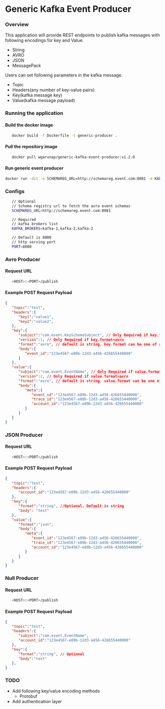# Generic Kafka Event Producer

### Overview
This application will provide REST endpoints to publish kafka messages with following encodings for key and Value.
   - String
   - AVRO
   - JSON
   - MessagePack

Users can set following parameters in the kafka message.
   - Topic
   - Headers(any number of key-value pairs)
   - Key(kafka message key)
   - Value(kafka message payload)

### Running the application
#### Build the docker image
```sh 
   docker build -f Dockerfile -t generic-producer .
```

#### Pull the repository image
```sh
   docker pull wgarunap/generic-kafka-event-producer:v1.2.0
```

#### Run generic event producer
```sh
docker run -dit -e SCHEMAREG_URL=http://schemareg.event.com:8081 -e KAFKA_BROKERS=kafka-1:9092,kafka-2:9092 -p 8000:8000 wgarunap/generic-kafka-event-producer:v1.2.0
```

### Configs 
```sh
   // Optional
   // Schema registry url to fetch the avro event schemas  
   SCHEMAREG_URL=http://schemareg.event.com:8081

   // Required
   // kafka brokers list
   KAFKA_BROKERS=kafka-1,kafka-2,kafka-2

   // Default is 8000
   // http serving port
   PORT=8000
```

### Avro Producer 
#### Request URL
```sh
   <HOST>:<PORT>/publish
```
#### Example POST Request Payload
```json
{
   "topic":"test",
   "headers":{
      "key1":"value1",
      "key2":"value2",
   },
   "key":{
      "subject":"com.event.KeySchemaSubject", // Only Required if key.format=avro
      "version":1, // Only Required if key.format=avro
      "format":"avro", // default is string, key.format can be one of avro,json,string,bytes,messagepack
      "body":{
         "event_id":"123e4567-e89b-12d3-a456-426655440000"
      }
   },
   "value":{
      "subject":"com.event.EventName", // Only Required if value.format=avro
      "version":2, // Only Required if value.format=avro
      "format":"avro", // default is string, value.format can be one of avro,json,string,bytes,messagepack
      "body":{
         "meta":{
            "event_id":"123e4567-e89b-12d3-a456-426655440000",
            "trace_id":"123e4567-e89b-12d3-a456-426655440000",
            "account_id":"123e4567-e89b-12d3-a456-426655440000"
         }
      }
   }
}
```

### JSON Producer 
#### Request URL
```sh
   <HOST>:<PORT>/publish
```
#### Example POST Request Payload
```json
{
   "topic":"test",
   "headers":{
      "account_id":"123e4567-e89b-12d3-a456-426655440000"
   },
   "key":{
      "format":"string", //Optional, Default is string
      "body": "test"
   },
   "value":{
      "format":"json",
      "body":{
         "meta":{
            "event_id":"123e4567-e89b-12d3-a456-426655440000",
            "trace_id":"123e4567-e89b-12d3-a456-426655440000",
            "account_id":"123e4567-e89b-12d3-a456-426655440000"
         }
      }
   }
}
```

### Null Producer 
#### Request URL
```sh
   <HOST>:<PORT>/publish
```
#### Example POST Request Payload
```json
{
   "topic":"test",
   "headers":{
      "subject":"com.event.EventName",
      "account_id":"123e4567-e89b-12d3-a456-426655440000"
   },
   "key":{
      "format":"string", // Optional
      "body":"test"
   },
}
```


### TODO
   - Add following key/value encoding methods
      - Protobuf
   - Add authentication layer